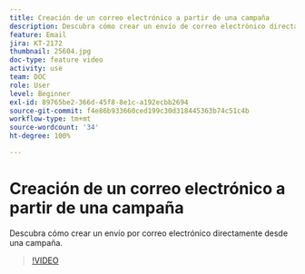 ```yaml
---
title: Creación de un correo electrónico a partir de una campaña
description: Descubra cómo crear un envío de correo electrónico directamente desde una campaña.
feature: Email
jira: KT-2172
thumbnail: 25604.jpg
doc-type: feature video
activity: use
team: DOC
role: User
level: Beginner
exl-id: 89765be2-366d-45f8-8e1c-a192ecbb2694
source-git-commit: f4e86b933660ced199c30d318445363b74c51c4b
workflow-type: tm+mt
source-wordcount: '34'
ht-degree: 100%

---
```


# Creación de un correo electrónico a partir de una campaña

Descubra cómo crear un envío por correo electrónico directamente desde una campaña.

>[!VIDEO](https://video.tv.adobe.com/v/25604?quality=12&learn=on)
